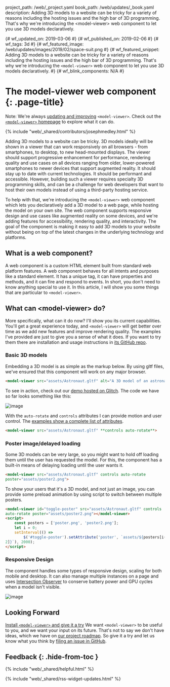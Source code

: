 project_path: /web/_project.yaml
book_path: /web/updates/_book.yaml
description: Adding 3D models to a website can be tricky for a variety of reasons including the hosting issues and the high bar of 3D programming. That's why we're introducing the &lt;model-viewer&gt; web component to let you use 3D models declaratively.

{# wf_updated_on: 2019-03-06 #}
{# wf_published_on: 2019-02-06 #}
{# wf_tags: 3d #}
{# wf_featured_image: /web/updates/images/2019/02/space-suit.png #}
{# wf_featured_snippet: Adding 3D models to a website can be tricky for a variety of reasons including the hosting issues and the high bar of 3D programming. That's why we're introducing the <code>&lt;model-viewer&gt;</code> web component to let you use 3D models declaratively. #}
{# wf_blink_components: N/A #}

# The model-viewer web component {: .page-title}

Note: We're always [updating and improving](https://github.com/GoogleWebComponents/model-viewer/releases)
`<model-viewer>`. Check out the [`<model-viewer>` homepage](https://googlewebcomponents.github.io/model-viewer/)
to explore what it can do.

{% include "web/_shared/contributors/josephmedley.html" %}

Adding 3D models to a website can be tricky. 3D models ideally will be shown in
a viewer that can work responsively on all browsers - from smartphones, to
desktop, to new head-mounted displays. The viewer should support progressive
enhancement for performance, rendering quality and use cases on all devices
ranging from older, lower-powered smartphones to newer devices that support
augmented reality. It should stay up to date with current technologies. It
should be performant and accessible. However, building such a viewer requires
specialty 3D programming skills, and can be a challenge for web developers that
want to host their own models instead of using a third-party hosting service.  

To help with that, we're introducing the `<model-viewer>` web component which
lets you declaratively add a 3D model to a web page, while hosting the model on
your own site. The web component supports responsive design and use cases like
augmented reality on some devices, and we're adding features for accessibility,
rendering quality, and interactivity.  The goal of the component is making it
easy to add 3D models to your website without being on top of the latest changes
in the underlying technology and platforms.

## What is a web component?

 A web component is a custom HTML element built from standard web platform
features. A web component behaves for all intents and purposes like a standard
element. It has a unique tag, it can have properties and methods, and it can
fire and respond to events. In short, you don't need to know anything special to
use it. In this article, I will show you some things that are particular to
`<model-viewer>`.

## What can &lt;model-viewer> do?

More specifically, what can it do now? I'll show you its current capabilities.
You'll get a great experience today, and `<model-viewer>` will get better
over time as we add new features and improve rendering quality. The examples
I've provided are just to give you a sense of what it does. If you want to try
them there are installation and usage instructions in [its GitHub
repo](https://github.com/GoogleWebComponents/model-viewer).

### Basic 3D models

Embedding a 3D model is as simple as the markup below. By
using gltf files, we've ensured that this component will work on any major
browser.

```html
<model-viewer src="assets/Astronaut.gltf" alt="A 3D model of an astronaut">
```

To see <model-viewer> in action, check out our [demo hosted on
Glitch](https://model-viewer.glitch.me/). The code we have so far looks
something like this:

![image](/web/updates/images/2019/02/space-suit.png)

With the `auto-rotate` and `controls` attributes I can provide motion and user
control. The [examples show a complete list of attributes](https://googlewebcomponents.github.io/model-viewer/index.html).

```html
<model-viewer src="assets/Astronaut.gltf" **controls auto-rotate**>
```

### Poster image/delayed loading

Some 3D models can be very large, so you might want to hold off loading them
until the user has requested the model. For this, the component has a built-in
means of delaying loading until the user wants it.

```html
<model-viewer src="assets/Astronaut.gltf" controls auto-rotate
poster="assets/poster2.png">
```

To show your users that it's a 3D model, and not just an image, you can provide
some preload animation by using script to switch between multiple posters.

```html
<model-viewer id="toggle-poster" src="assets/Astronaut.gltf" controls
auto-rotate poster="assets/poster2.png"></model-viewer>  
<script>  
    const posters = ['poster.png', 'poster2.png'];  
    let i = 0;  
    setInterval(() =>  
        $('#toggle-poster').setAttribute('poster', `assets/${posters[i++ %
2]}`), 2000);  
</script>
```

### Responsive Design

The component handles some types of responsive design, scaling for both mobile
and desktop. It can also manage multiple instances on a page and uses
[Intersection Observer](https://developer.mozilla.org/en-US/docs/Web/API/IntersectionObserver)
to conserve battery power and GPU cycles when a model isn't visible.

![image](/web/updates/images/2019/02/responsive-space-suit.png)

## Looking Forward

[Install `<model-viewer>` and give it a try](https://github.com/GoogleWebComponents/model-viewer#installing.)
We want `<model-viewer>` to be useful to you, and we want your input on its
future. That's not to say we don't have ideas, which we have on
[our project roadmap](https://www.google.com/url?q=https://github.com/GoogleWebComponents/model-viewer/projects/1&sa=D&ust=1545076622047000&usg=AFQjCNF4ZWzKnfW0nnpstv6KW6gSKZfQ_g).
So give it a try and let us know what you think by
[filing an issue in GitHub](https://www.google.com/url?q=https://github.com/GoogleWebComponents/model-viewer/projects/1&sa=D&ust=1545076622047000&usg=AFQjCNF4ZWzKnfW0nnpstv6KW6gSKZfQ_g).

## Feedback {: .hide-from-toc }

{% include "web/_shared/helpful.html" %}

<div class="clearfix"></div>

{% include "web/_shared/rss-widget-updates.html" %}
